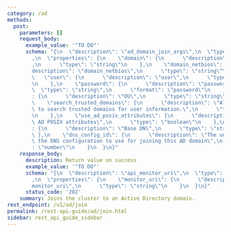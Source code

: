 ```yaml
---
category: /ad
methods:
  post:
    parameters: []
    request_body:
      example_value: '"TO DO"'
      schema: "{\n  \"description\": \"ad_domain_join_args\",\n  \"type\": \"object\"\
        ,\n  \"properties\": {\n    \"domain\": {\n      \"description\": \"domain\"\
        ,\n      \"type\": \"string\"\n    },\n    \"domain_netbios\": {\n      \"\
        description\": \"domain_netbios\",\n      \"type\": \"string\"\n    },\n \
        \   \"user\": {\n      \"description\": \"user\",\n      \"type\": \"string\"\
        \n    },\n    \"password\": {\n      \"description\": \"password\",\n    \
        \  \"type\": \"string\",\n      \"format\": \"password\"\n    },\n    \"ou\"\
        : {\n      \"description\": \"OU\",\n      \"type\": \"string\"\n    },\n\
        \    \"search_trusted_domains\": {\n      \"description\": \"Allows the cluster\
        \ to search trusted domains for user information.\",\n      \"type\": \"boolean\"\
        \n    },\n    \"use_ad_posix_attributes\": {\n      \"description\": \"Use\
        \ AD POSIX attributes\",\n      \"type\": \"boolean\"\n    },\n    \"base_dn\"\
        : {\n      \"description\": \"Base DN\",\n      \"type\": \"string\"\n   \
        \ },\n    \"dns_config_id\": {\n      \"description\": \"The unique ID of\
        \ the DNS configuration to use for joining this AD domain\",\n      \"type\"\
        : \"number\"\n    }\n  }\n}"
    response_body:
      description: Return value on success
      example_value: '"TO DO"'
      schema: "{\n  \"description\": \"api_monitor_uri\",\n  \"type\": \"object\"\
        ,\n  \"properties\": {\n    \"monitor_uri\": {\n      \"description\": \"\
        monitor_uri\",\n      \"type\": \"string\"\n    }\n  }\n}"
      status_code: '202'
    summary: Joins the cluster to an Active Directory domain.
rest_endpoint: /v1/ad/join
permalink: /rest-api-guide/ad/join.html
sidebar: rest_api_guide_sidebar
---
```

